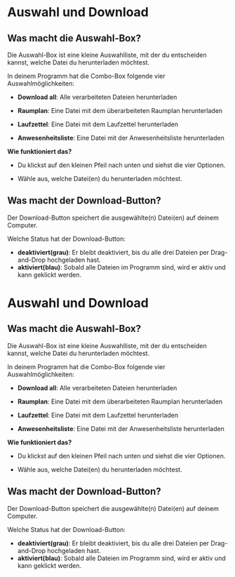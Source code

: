 # Auswahl und Download

## **Was macht die Auswahl-Box?**
Die Auswahl-Box ist eine kleine Auswahlliste, mit der du entscheiden kannst, welche Datei du herunterladen möchtest.

In deinem Programm hat die Combo-Box folgende vier Auswahlmöglichkeiten:

- **Download all**: Alle verarbeiteten Dateien herunterladen

- **Raumplan**: Eine Datei mit dem überarbeiteten Raumplan herunterladen

- **Laufzettel**: Eine Datei mit dem Laufzettel herunterladen

- **Anwesenheitsliste**: Eine Datei mit der Anwesenheitsliste herunterladen

**Wie funktioniert das?**
-  Du klickst auf den kleinen Pfeil nach unten und siehst die vier Optionen.

- Wähle aus, welche Datei(en) du herunterladen möchtest.

## **Was macht der Download-Button?**

Der Download-Button speichert die ausgewählte(n) Datei(en) auf deinem Computer.

Welche Status hat der Download-Button:
- **deaktiviert(grau)**: Er bleibt deaktiviert, bis du alle drei Dateien per Drag-and-Drop hochgeladen hast.
- **aktiviert(blau)**: Sobald alle Dateien im Programm sind, wird er aktiv und kann geklickt werden.
# Auswahl und Download

## **Was macht die Auswahl-Box?**
Die Auswahl-Box ist eine kleine Auswahlliste, mit der du entscheiden kannst, welche Datei du herunterladen möchtest.

In deinem Programm hat die Combo-Box folgende vier Auswahlmöglichkeiten:

- **Download all**: Alle verarbeiteten Dateien herunterladen

- **Raumplan**: Eine Datei mit dem überarbeiteten Raumplan herunterladen

- **Laufzettel**: Eine Datei mit dem Laufzettel herunterladen

- **Anwesenheitsliste**: Eine Datei mit der Anwesenheitsliste herunterladen

**Wie funktioniert das?**
-  Du klickst auf den kleinen Pfeil nach unten und siehst die vier Optionen.

- Wähle aus, welche Datei(en) du herunterladen möchtest.

## **Was macht der Download-Button?**

Der Download-Button speichert die ausgewählte(n) Datei(en) auf deinem Computer.

Welche Status hat der Download-Button:
- **deaktiviert(grau)**: Er bleibt deaktiviert, bis du alle drei Dateien per Drag-and-Drop hochgeladen hast.
- **aktiviert(blau)**: Sobald alle Dateien im Programm sind, wird er aktiv und kann geklickt werden.